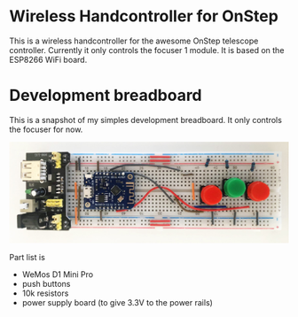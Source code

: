 # Wireless Handcontroller for OnStep

This is a wireless handcontroller for the awesome OnStep telescope controller. Currently it only controls the focuser 1 module. It is based on the ESP8266 WiFi board.

# Development breadboard

This is a snapshot of my simples development breadboard. It only controls the focuser for now.

![Simple Breadboard](/support-files/Breadboard_Focuser-only.jpg)

Part list is
* WeMos D1 Mini Pro
* push buttons
* 10k resistors
* power supply board (to give 3.3V to the power rails)


